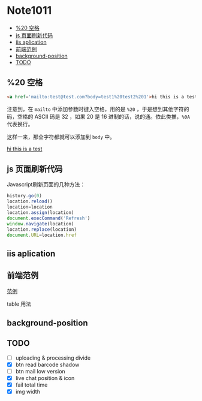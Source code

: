 # Note1011

<!-- MarkdownTOC -->

- [%20 空格](#%20-空格)
- [js 页面刷新代码](#js-页面刷新代码)
- [iis aplication](#iis-aplication)
- [前端范例](#前端范例)
- [background-position](#background-position)
- [TODO](#todo)

<!-- /MarkdownTOC -->

## %20 空格


```html
<a href='mailto:test@test.com?body=test1%20test2%201'>hi this is a test</a>
```

注意到，在 `mailto` 中添加参数时键入空格，用的是 `%20` ，于是想到其他字符的码，空格的 ASCII 码是 32 ，如果 20 是 16 进制的话，说的通。依此类推，`%0A` 代表换行。

这样一来，那全字符都就可以添加到 `body` 中。

<a href='mailto:test@test.com?body=test1%20test2%0Anext%20line'>hi this is a test</a>


## js 页面刷新代码

Javascript刷新页面的几种方法：

```js
history.go(0) 
location.reload() 
location=location 
location.assign(location) 
document.execCommand('Refresh') 
window.navigate(location) 
location.replace(location) 
document.URL=location.href 
```

## iis aplication

## 前端范例

[范例](https://colintoh.com/blog/display-table-anti-hero)

table 用法

## background-position



## TODO

- [ ] uploading & processing divide
- [x] btn read barcode shadow
- [ ] btn mail low version
- [x] live chat position & icon
- [x] fail total time
- [x] img width
